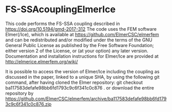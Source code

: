 # FS-SSAcouplingElmerIce
This code performs the FS-SSA coupling described in https://doi.org/10.5194/gmd-2017-312
The code uses the FEM software Elmer(/Ice), which is available at https://github.com/ElmerCSC/elmerfem
and can be redistributed and/or modified under the terms of the GNU General Public License as published by the Free Software Foundation; 
either version 2 of the License, or (at your option) any later version. 
Documentation and installation instructions for Elmer/Ice are provided at http://elmerice.elmerfem.org/wiki/

It is possible to access the version of Elmer/Ice including the coupling as discussed in the paper, 
linked to a unique SHA, by using the following git command, after having cloned the Elmer repository:
git checkout ba117583defafe98bb6fd1793c9c6f341c0c876 .
or download the entire repository by
https://github.com/ElmerCSC/elmerfem/archive/ba117583defafe98bb6fd1793c9c6f341c0c876.zip
